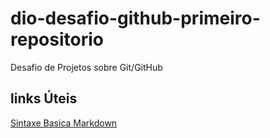 # dio-desafio-github-primeiro-repositorio
Desafio de Projetos sobre Git/GitHub

## links  Úteis 
[Sintaxe  Basica  Markdown](https://www.markdownguide.org/basic-syntax/)
